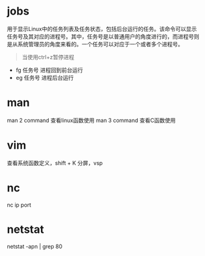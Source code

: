 # jobs
用于显示Linux中的任务列表及任务状态，包括后台运行的任务。该命令可以显示任务号及其对应的进程号。其中，任务号是以普通用户的角度进行的，而进程号则是从系统管理员的角度来看的。一个任务可以对应于一个或者多个进程号。
> 当使用ctrl+z暂停进程
- fg 任务号
进程回到前台运行
- eg 任务号
进程后台运行

# man
man 2 command 查看linux函数使用
man 3 command 查看C函数使用

# vim
查看系统函数定义，shift + K
分屏，vsp

# nc
nc ip port

# netstat
netstat -apn | grep 80